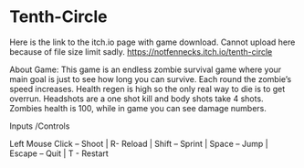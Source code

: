 # Tenth-Circle

Here is the link to the itch.io page with game download.
Cannot upload here because of file size limit sadly.
https://notfennecks.itch.io/tenth-circle

About Game:
This game is an endless zombie survival game where your main goal is just to see how long you can survive. Each round the zombie’s speed increases. Health regen is high so the only real way to die is to get overrun. Headshots are a one shot kill and body shots take 4 shots. Zombies health is 100, while in game you can see damage numbers.

Inputs /Controls

Left Mouse Click – Shoot |
R- Reload |
Shift – Sprint |
Space – Jump |
Escape – Quit |
T - Restart

